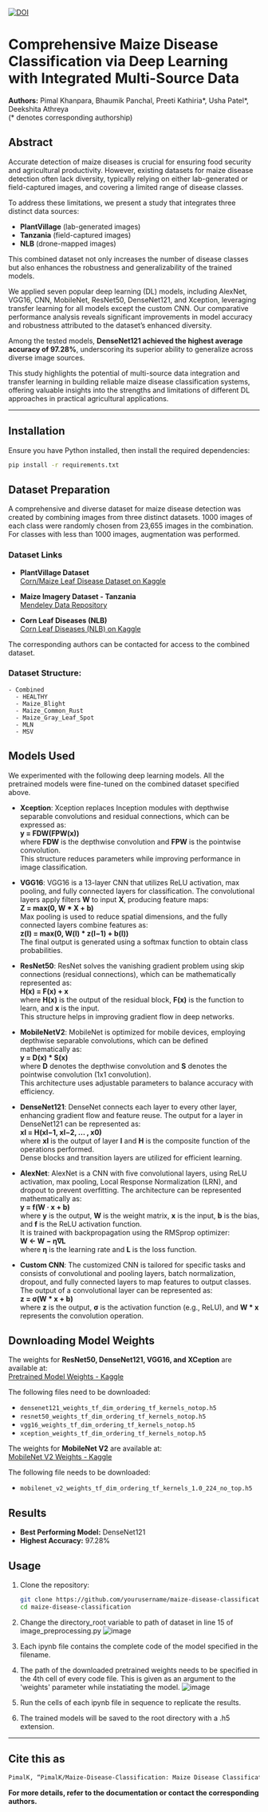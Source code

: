 [![DOI](https://zenodo.org/badge/928787433.svg)](https://doi.org/10.5281/zenodo.14831784)
# Comprehensive Maize Disease Classification via Deep Learning with Integrated Multi-Source Data

**Authors:** Pimal Khanpara, Bhaumik Panchal, Preeti Kathiria*, Usha Patel*, Deekshita Athreya  
(* denotes corresponding authorship)

## Abstract
Accurate detection of maize diseases is crucial for ensuring food security and agricultural productivity. However, existing datasets for maize disease detection often lack diversity, typically relying on either lab-generated or field-captured images, and covering a limited range of disease classes. 

To address these limitations, we present a study that integrates three distinct data sources:
- **PlantVillage** (lab-generated images)
- **Tanzania** (field-captured images)
- **NLB** (drone-mapped images)

This combined dataset not only increases the number of disease classes but also enhances the robustness and generalizability of the trained models.

We applied seven popular deep learning (DL) models, including AlexNet, VGG16, CNN, MobileNet, ResNet50, DenseNet121, and Xception, leveraging transfer learning for all models except the custom CNN. Our comparative performance analysis reveals significant improvements in model accuracy and robustness attributed to the dataset’s enhanced diversity. 

Among the tested models, **DenseNet121 achieved the highest average accuracy of 97.28%**, underscoring its superior ability to generalize across diverse image sources. 

This study highlights the potential of multi-source data integration and transfer learning in building reliable maize disease classification systems, offering valuable insights into the strengths and limitations of different DL approaches in practical agricultural applications.

---

## Installation
Ensure you have Python installed, then install the required dependencies:
```sh
pip install -r requirements.txt
```

## Dataset Preparation
A comprehensive and diverse dataset for maize disease detection was created by combining images from three distinct datasets. 1000 images of each class were randomly chosen from 23,655 images in the combination. For classes with less than 1000 images, augmentation was performed.
### Dataset Links

- **PlantVillage Dataset**  
  [Corn/Maize Leaf Disease Dataset on Kaggle](https://www.kaggle.com/datasets/smaranjitghose/corn-or-maize-leaf-disease-dataset)

- **Maize Imagery Dataset - Tanzania**  
  [Mendeley Data Repository](https://data.mendeley.com/datasets/fkw49mz3xs/1)

- **Corn Leaf Diseases (NLB)**  
  [Corn Leaf Diseases (NLB) on Kaggle](https://www.kaggle.com/datasets/rabbityashow/corn-leaf-diseasesnlb)

The corresponding authors can be contacted for access to the combined dataset.

### Dataset Structure:
```
- Combined
  - HEALTHY
  - Maize_Blight
  - Maize_Common_Rust
  - Maize_Gray_Leaf_Spot
  - MLN
  - MSV
```

## Models Used
We experimented with the following deep learning models. All the pretrained models were fine-tuned on the combined dataset specified above.

- **Xception**: Xception replaces Inception modules with depthwise separable convolutions and residual connections, which can be expressed as:  
  **y = FDW(FPW(x))**  
  where **FDW** is the depthwise convolution and **FPW** is the pointwise convolution.  
  This structure reduces parameters while improving performance in image classification.

- **VGG16**: VGG16 is a 13-layer CNN that utilizes ReLU activation, max pooling, and fully connected layers for classification. The convolutional layers apply filters **W** to input **X**, producing feature maps:  
  **Z = max(0, W * X + b)**  
  Max pooling is used to reduce spatial dimensions, and the fully connected layers combine features as:  
  **z(l) = max(0, W(l) * z(l−1) + b(l))**  
  The final output is generated using a softmax function to obtain class probabilities.

- **ResNet50**: ResNet solves the vanishing gradient problem using skip connections (residual connections), which can be mathematically represented as:  
  **H(x) = F(x) + x**  
  where **H(x)** is the output of the residual block, **F(x)** is the function to learn, and **x** is the input.  
  This structure helps in improving gradient flow in deep networks.

- **MobileNetV2**: MobileNet is optimized for mobile devices, employing depthwise separable convolutions, which can be defined mathematically as:  
  **y = D(x) * S(x)**  
  where **D** denotes the depthwise convolution and **S** denotes the pointwise convolution (1x1 convolution).  
  This architecture uses adjustable parameters to balance accuracy with efficiency.

- **DenseNet121**: DenseNet connects each layer to every other layer, enhancing gradient flow and feature reuse. The output for a layer in DenseNet121 can be represented as:  
  **xl = H(xl−1, xl−2, ... , x0)**  
  where **xl** is the output of layer **l** and **H** is the composite function of the operations performed.  
  Dense blocks and transition layers are utilized for efficient learning.

- **AlexNet**: AlexNet is a CNN with five convolutional layers, using ReLU activation, max pooling, Local Response Normalization (LRN), and dropout to prevent overfitting. The architecture can be represented mathematically as:  
  **y = f(W · x + b)**  
  where **y** is the output, **W** is the weight matrix, **x** is the input, **b** is the bias, and **f** is the ReLU activation function.  
  It is trained with backpropagation using the RMSprop optimizer:  
  **W ← W − η∇L**  
  where **η** is the learning rate and **L** is the loss function.

- **Custom CNN**: The customized CNN is tailored for specific tasks and consists of convolutional and pooling layers, batch normalization, dropout, and fully connected layers to map features to output classes.  
  The output of a convolutional layer can be represented as:  
  **z = σ(W * x + b)**  
  where **z** is the output, **σ** is the activation function (e.g., ReLU), and **W * x** represents the convolution operation.
## Downloading Model Weights

The weights for **ResNet50, DenseNet121, VGG16, and XCeption** are available at:  
[Pretrained Model Weights - Kaggle](https://www.kaggle.com/datasets/antoreepjana/tf-keras-pretrained-model-weights)

The following files need to be downloaded:
- `densenet121_weights_tf_dim_ordering_tf_kernels_notop.h5`
- `resnet50_weights_tf_dim_ordering_tf_kernels_notop.h5`
- `vgg16_weights_tf_dim_ordering_tf_kernels_notop.h5`
- `xception_weights_tf_dim_ordering_tf_kernels_notop.h5`

The weights for **MobileNet V2** are available at:  
[MobileNet V2 Weights - Kaggle](https://www.kaggle.com/datasets/xhlulu/mobilenet-v2-keras-weights)

The following file needs to be downloaded:
- `mobilenet_v2_weights_tf_dim_ordering_tf_kernels_1.0_224_no_top.h5`
## Results
- **Best Performing Model:** DenseNet121
- **Highest Accuracy:** 97.28%

## Usage
1. Clone the repository:
   ```sh
   git clone https://github.com/yourusername/maize-disease-classification.git
   cd maize-disease-classification
   ```
3. Change the directory_root variable to path of dataset in line 15 of image_preprocessing.py
   ![image](https://github.com/user-attachments/assets/a2214100-08ac-4fbb-be2e-9a18f8817b29)

4. Each ipynb file contains the complete code of the model specified in the filename.
5. The path of the downloaded pretrained weights needs to be specified in the 4th cell of every code file. This is given as an argument to the 'weights' parameter while instatiating the model.
   ![image](https://github.com/user-attachments/assets/2bf4ecd3-1d80-4764-854c-79520eaf3bce)

7. Run the cells of each ipynb file in sequence to replicate the results.
8. The trained models will be saved to the root directory with a .h5 extension.
---
## Cite this as
```sh
PimalK, “PimalK/Maize-Disease-Classification: Maize Disease Classification”. Zenodo, Feb. 07, 2025. doi: 10.5281/zenodo.14831785.
```
**For more details, refer to the documentation or contact the corresponding authors.**
